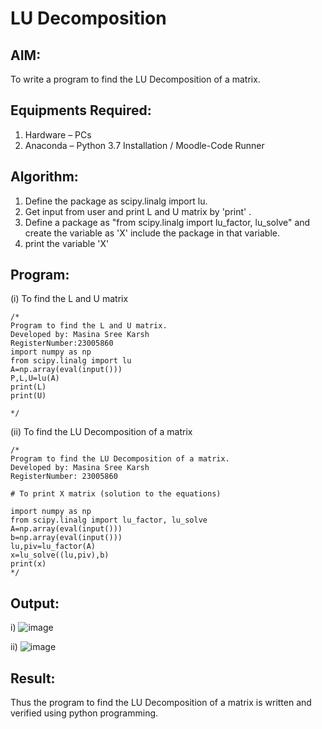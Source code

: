 # LU Decomposition 

## AIM:
To write a program to find the LU Decomposition of a matrix.

## Equipments Required:
1. Hardware – PCs
2. Anaconda – Python 3.7 Installation / Moodle-Code Runner

## Algorithm:
1. Define the package as scipy.linalg import lu.
2. Get input from user and print L and U matrix by 'print' .
3. Define a package as "from scipy.linalg import lu_factor, lu_solve" and create the variable as 'X' include the package in that variable.
4. print the variable 'X'

## Program:
(i) To find the L and U matrix
```
/*
Program to find the L and U matrix.
Developed by: Masina Sree Karsh
RegisterNumber:23005860
import numpy as np
from scipy.linalg import lu
A=np.array(eval(input()))
P,L,U=lu(A)
print(L)
print(U)

*/
```
(ii) To find the LU Decomposition of a matrix
```
/*
Program to find the LU Decomposition of a matrix.
Developed by: Masina Sree Karsh
RegisterNumber: 23005860

# To print X matrix (solution to the equations)

import numpy as np
from scipy.linalg import lu_factor, lu_solve
A=np.array(eval(input()))
b=np.array(eval(input()))
lu,piv=lu_factor(A)
x=lu_solve((lu,piv),b)
print(x)
*/
```

## Output:


 i)  ![image](https://github.com/sreekarsh/LU-Decomposition/assets/139841918/f5737938-f778-4558-a537-b4c2908d753a)


 

 ii)  ![image](https://github.com/sreekarsh/LU-Decomposition/assets/139841918/7c50642f-24a9-4352-b75b-ce868bbf8f02)



## Result:
Thus the program to find the LU Decomposition of a matrix is written and verified using python programming.

